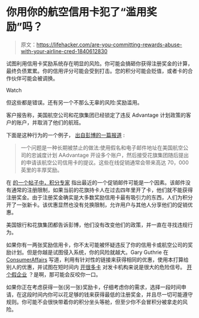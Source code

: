 # 你用你的航空信用卡犯了“滥用奖励”吗？

> 原文：<https://lifehacker.com/are-you-committing-rewards-abuse-with-your-airline-cred-1840612830>

试图利用信用卡奖励系统存在明显的风险。你可能会搞砸你获得注册奖金的计算，最终负债累累。你的信用评分可能会受到打击。您的积分可能会贬值，或者卡的合作伙伴可能会被调换。

Watch

但这些都是错误。还有另一个不那么无辜的风险:奖励滥用。

客户报告称，美国航空公司和花旗集团已经锁定了违反 Advantage 计划政策的客户的账户，并取消了他们的航班。

下面是这种行为的一个例子， [出自彭博的一篇报道](https://www.bloomberg.com/news/articles/2019-12-20/citi-american-air-cancel-trips-seize-points-for-rewards-abuse) :

> 一个问题是一种长期被禁止的做法:使用假名和电子邮件地址在美国航空公司的忠诚度计划 AAdvantage 开设多个账户，然后接受花旗集团随后提出的申请该航空公司信用卡的提议。这些在线促销通常会带来高达 70，000 英里的丰厚奖励。

在 [的一个帖子中，积分专家](https://thepointsguy.com/news/aadvantage-shutdowns-credit-card-mailers/) 指出最近的一个促销邮件可能是一个因素。该邮件没有通常的注册限制，如果当前的花旗持卡人在过去四年里开了卡，他们就不能获得注册奖金。由于注册奖金确实是大多数奖励信用卡最有吸引力的东西，人们为积分开了一张新卡。该优惠显然也没有兑换限制，允许用户与其他人分享他们的促销优惠。

美国银行和花旗集团都告诉彭博，他们没有改变他们的政策，并一直在寻找违规行为。

如果你有一两张奖励信用卡，你不太可能被怀疑违反了你的信用卡或航空公司的奖励计划。但是你越是试图侵入系统，你的风险就越大。Gary Guthrie 在 [ConsumerAffairs](https://www.consumeraffairs.com/news/trying-to-game-a-rewards-credit-card-program-could-get-your-account-shut-down-121619.html) 写道，利用有针对性的链接来获得相同的优惠，使用本打算给别人的优惠，并试图在短时间内 [开很多卡](https://twocents.lifehacker.com/beware-the-5-24-rule-if-you-re-a-credit-card-churner-1787299573#_ga=2.101991745.1940609698.1508884958-1268082208.1431441811) 对发卡机构来说是很大的危险信号。 [开个假企业](https://lifehacker.com/how-to-churn-credit-cards-without-getting-penalized-1839469185) ？是啊，那可能会反咬你一口。

如果你正在考虑获得一张(另一张)奖励卡，仔细考虑你的需求，选择一段时间申请，在这段时间内你可以花足够的钱来获得最低的注册奖金，并且尽一切可能遵守规则。你可能不会很快带着你的积分坐头等舱，但至少你不会冒积分被拿走的风险。